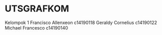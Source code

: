 # UTSGRAFKOM
Kelompok 1
Francisco Allenxeon  c14190118
Geraldy Cornelius    c14190122
Michael Francesco    c14190140
